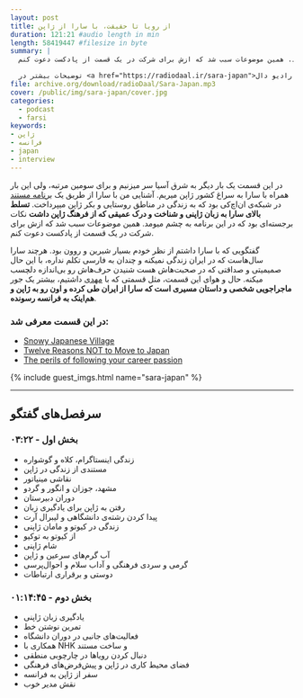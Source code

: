 ```yaml
---
layout: post
title: از رویا تا حقیقت، با سارا از ژاپن
duration: 121:21 #audio length in min
length: 58419447 #filesize in byte
summary: |
  در این قسمت یک بار دیگر به شرق آسيا سر میزنیم و برای سومین مرتبه، ولی این بار همراه با سارا به سراغ کشور ژاپن میریم. آشنایی من با سارا از طریق یک برنامه مستند در شبکه‌ی ان‌اچ‌کی بود که به زندگی در مناطق روستایی و بکر ژاپن میپرداخت. تسلط بالای سارا به زبان ژاپنی و شناخت و درک عمیقی که از فرهنگ ژاپن داشت نکات برجسته‌ای بود که در این برنامه به چشم میومد. همین موضوعات سبب شد که ازش برای شرکت در یک قسمت از پادکست دعوت کنم.

  توضیحات بیشتر در <a href="https://radiodaal.ir/sara-japan">سایت رادیو دال</a>.
file: archive.org/download/radioDaal/Sara-Japan.mp3
cover: /public/img/sara-japan/cover.jpg
categories:
  - podcast
  - farsi
keywords:
- ژاپن
- فرانسه
- japan
- interview
---
```


در این قسمت یک بار دیگر به شرق آسيا سر میزنیم و برای سومین مرتبه، ولی این بار همراه با سارا به سراغ کشور ژاپن میریم. آشنایی من با سارا از طریق یک [برنامه مستند](https://www.youtube.com/watch?v=BtPCaUi0JpU) در شبکه‌ی ان‌اچ‌کی بود که به زندگی در مناطق روستایی و بکر ژاپن میپرداخت. **تسلط بالای سارا به زبان ژاپنی و شناخت و درک عمیقی که از فرهنگ ژاپن داشت** نکات برجسته‌ای بود که در این برنامه به چشم میومد. همین موضوعات سبب شد که ازش برای شرکت در یک قسمت از پادکست دعوت کنم.

<!-- more -->

گفتگویی که با سارا داشتم از نظر خودم بسیار شیرین و روون بود. هرچند سارا سال‌هاست که در ایران زندگی نمیکنه و چندان به فارسی تکلم نداره، با این حال صمیمیتی و صداقتی که در صحبت‌هاش هست شنیدن حرف‌هاش رو بی‌اندازه دلچسب میکنه. حال و هوای این قسمت، مثل قسمتی که با [مهدی](mehdi) داشتیم، بیشتر یک جور **ماجراجویی شخصی و داستان مسیری است که سارا از ایران طی کرده و اون رو به ژاپن و هم‌اینک به فرانسه رسونده**.

### در این قسمت معرفی شد:

- [Snowy Japanese Village](https://www.youtube.com/watch?v=BtPCaUi0JpU)
- [Twelve Reasons NOT to Move to Japan](https://www.youtube.com/watch?v=nfpWAqK0YZE)
- [The perils of following your career passion](https://www.ted.com/talks/worklife_with_adam_grant_the_perils_of_following_your_career_passion/transcript?language=en)

{% include guest_imgs.html name="sara-japan" %}

---

## سرفصل‌های گفتگو

### بخش اول - ۰۳:۲۲
- زندگی اینستاگرام، کلاه و گوشواره
- مستندی از زندگی در ژاپن
- نقاشی مینیاتور
- مشهد، جوزان و انگور و گردو
- دوران دبیرستان
- رفتن به ژاپن برای یادگیری زبان
- پیدا کردن رشته‌ی دانشگاهی و لیبرال آرت
- زندگی در کیوتو و مامان ژاپنی
- از کیوتو به توکیو
- شام ژاپنی
- آب گرم‌های سرعین و ژاپن
- گرمی و سردی فرهنگی و آداب سلام و احوال‌پرسی
- دوستی و برقراری ارتباطات

### بخش دوم - ۰۱:۱۴:۴۵
- یادگیری زبان ژاپنی
- تمرین نوشتن خط
- فعالیت‌های جانبی در دوران دانشگاه
- همکاری با NHK و ساخت مستند
- دنبال کردن رویاها در چارچوبی منطقی
- فضای محیط کاری در ژاپن و پیش‌فرض‌های فرهنگی
- سفر از ژاپن به فرانسه
- نقش مدير خوب
